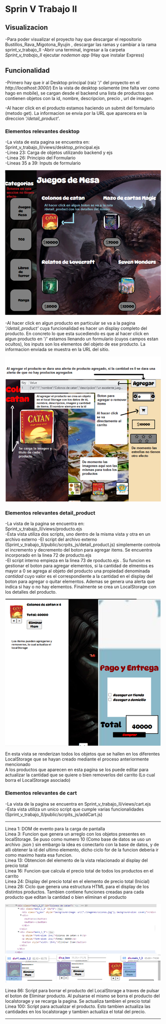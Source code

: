 # Sprin V Trabajo II

## Visualizacion
-Para poder visualizar el proyecto hay que descargar el repositorio Bustillos_Rava_Migotona_Ryujin , descargar las ramas y cambiar a la rama sprint_v_trabajo_II
-Abrir una terminal, ingresar a la carpeta *Sprint_v_trabajo_II* ejecutar *nodemon app* (Hay que instalar Express)

## Funcionalidad
-Primero hay que ir al Desktop principal (raiz '/' del proyecto en el *http://localhost:3000/*) En la vista de desktop solamente (me falta ver como hago en mobile), se cargan desde el backend una lista de productos que contienen objetos con la id, nombre, descripcion, precio , url de imagen.

-Al hacer click en el producto estamos haciendo un submit del formulario (metodo get). La informacion se envia por la URL que aparecera en la direccion *'/detail_product'*.

### Elementos relevantes desktop

-La vista de esta pagina se encuentra en: Sprint_v_trabajo_II/views/desktop_principal.ejs<br />
-Linea 23: Carga de objetos utilizando backend y ejs<br />
-Linea 26: Principio del Formulario<br />
-Lineas 35 a 39: Inputs de formulario<br />


![desktop](imagenes_repo/desktop.png)

-Al hacer click en algun producto en particular se va a la pagina *'/detail_product'* cuya funcionalidad es hacer un display completo del producto. En concreto lo que esta  sucediendo es que al hacer click en algun producto en '/' estamos llenando un formulario (cuyos campos estan ocultos), los inputs son los elementos del objeto de ese producto. La informacion enviada se muestra en la URL del sitio.

![detail_product](imagenes_repo/detail_product.png)

### Elementos relevantes detail_product
-La vista de la pagina se encuentra en: Sprint_v_trabajo_II/views/producto.ejs<br />
-Esta vista utiliza dos scripts, uno dentro de la misma vista y otra en un archivo externo
-El script del archivo externo (Sprint_v_trabajo_II/public/scrpits_js/detail_product.js) simplemente controla el incremento y decremento del boton para agregar items. Se encuentra incorporado en la linea 72 de producto.ejs<br />
-El script interno empieza en la linea 73 de rpoducto.ejs . Su funcion es gestionar el boton para agregar elementos, si la cantidad de elmentos es mayor a 0 se agrega al objeto del producto una propiedad denominada *cantidad* cuyo valor es el correspondiente a la cantidad en el display del boton para agregar o quitar elementos. Ademas se genera una alerta que indica si hay o no hay elementos. Finalmente se crea un LocalStorage con los detalles del producto.<br />

![detail_product](imagenes_repo/cart.png)

En esta vista se renderizan todos los objetos que se hallen en los diferentes LocalStorage que se hayan creado mediante el proceso anteriormente mencionado<br/>
A los productos que aparecen en esta pagina se los puede editar para actualizar la cantidad que se quiere o bien removerlos del carrito (Lo cual borra el LocalStorage asociado)

### Elementos relevantes de cart
-La vista de la pagina se encuentra en Sprint_v_trabajo_II/views/cart.ejs<br />
-Esta vista utiliza un unico script que cumple varias funcionalidades (Sprint_v_trabajo_II/public/scrpits_js/addCart.js)

---
Linea 1: DOM de evento para la carga de pantalla<br />
Linea 3: Funcion que genera un arreglo con los objetos presentes en localStorage. Se puso como numero 10 (Como base de datos se uso un archivo .json ) sin embargo la idea es conectarlo con la base de datos, y de alli obtener la id del ultimo elemento, dicho ciclo for de la funcion deberia ir como maximo hasta esa funcion.<br />
Linea 13: Obtencion del elemento de la vista relacionado al display del precio total<br />
Linea 16: Funcion que calcula el precio total de todos los productos en el carrito<br />
Linea 24: Display del precio total en el elemento de precio total (Inicial)<br />
Linea 28: Ciclo que genera una estructura HTML para el display de los distintos productos. Tambien contiene funciones creadas para cada producto que editan la cantidad o bien eliminan el producto<br />

![explained_cart](imagenes_repo/explained_cart.png)

Linea 86: Script para borrar el producto del LocalStorage a traves de pulsar el boton de Eliminar producto. Al pulsarse el mismo se borra el producto del localstorage y se recarga la pagina. Se actualiza tambien el precio total<br/>
Linea 100: Script para actualizar el producto. Esto tambien actualiza las cantidades en los localstorage y tambien actualiza el total del precio.



---



